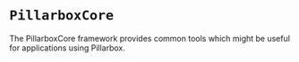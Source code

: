# ``PillarboxCore``

The PillarboxCore framework provides common tools which might be useful for applications using Pillarbox.
